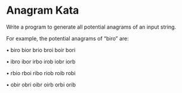 # Anagram Kata

Write a program to generate all potential anagrams of an input string.

For example, the potential anagrams of “biro” are:

• biro bior brio broi boir bori 

• ibro ibor irbo irob iobr iorb 

• rbio rboi ribo riob roib robi
 
• obir obri oibr oirb orbi orib
